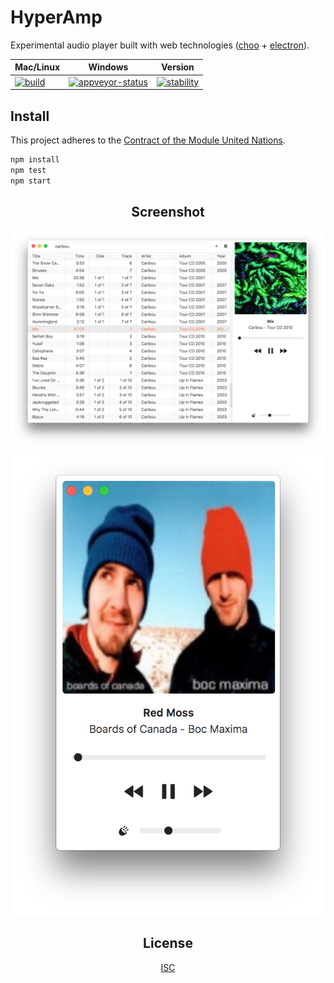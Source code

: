 # HyperAmp

Experimental audio player built with web technologies ([choo](https://github.com/yoshuawuyts/choo) + [electron](https://github.com/electron/electron)).

Mac/Linux      | Windows      | Version
-------------- | ------------ | ------------
[![build][build-img]][build-url] | [![appveyor-status][appveyor-img]][appveyor-url] |  [![stability][stability-img]][stability-url]

## Install

This project adheres to the [Contract of the Module United Nations](http://module.party).

```sh
npm install
npm test
npm start
```

<div align="center">

## Screenshot

<img src="screenshot.png" />
<img src="screenshot-2.png" />

## License

[ISC](license.md)

</div>

[stability-img]: https://img.shields.io/badge/stability-experimental-orange.svg
[stability-url]: https://nodejs.org/api/documentation.html#documentation_stability_index
[build-img]: https://img.shields.io/travis/hypermodules/hyperamp/master.svg
[build-url]: https://travis-ci.org/hypermodules/hyperamp
[standard-img]: https://img.shields.io/badge/code%20style-standard-brightgreen.svg
[standard-url]: https://github.com/feross/standard
[appveyor-img]: https://ci.appveyor.com/api/projects/status/34x775v3nly2ml2b?svg=true
[appveyor-url]: https://ci.appveyor.com/project/bcomnes/hyperamp
